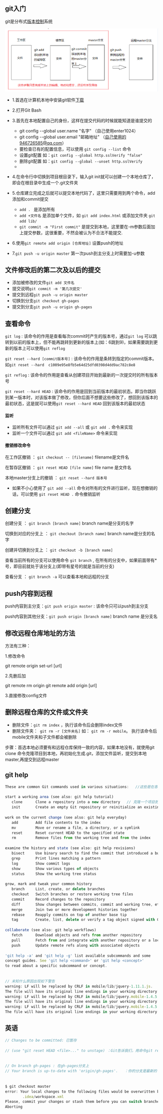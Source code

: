 ## git入门

git是分布式[版本控制](http://lib.csdn.net/base/28)系统

![git提交](.\images\git提交.png)

* 1.首选在计算机本地中安装git软件[下载](https://git-for-windows.github.io/)
* 2.打开Git Bash
* 3.首先在本地配置自己的身份，这样在提交代码的时候就能知道是谁提交的
  * git config --global user.name "名字"  （自己使用enter1024）
  * git config --global user.email "邮箱地址"  （自己使用的946726585@qq.com）
  * 要检查已有的配置信息，可以使用 `git config --list` 命令
  * 设置git配置  如：`git config --global http.sslVerify "false" `
  * 删除git配置  如：`git config --global --unset http.sslVerify` 
  * 

* 4.在命令行中切换到项目根目录下，输入git init就可以创建一个本地仓库了，即会在根目录中生成一个.git文件夹
* 5.仓库建立完成之后就可以提交本地代码了，这里只需要用到两个命令，add添加和commit提交
  * `add . ` 是添加所有
  * `add +文件名` 是添加单个文件，如 `git add index.html` 或添加文件夹 `git add lib/` 
  * `git commit -m "First commit"` 是提交到本地，这里要在-m参数后面加上提交参数，这很重要，不然会被认为不合法不能提交.
* 6.使用`git remote add origin [仓库地址]` 设置push的地址
* 7.`git push -u origin master` 第一次push到主分支上时需要加-u参数




## 文件修改后的第二次及以后的提交

- 添加被修改的文件`git add 文件名`
- 提交说明`git commit -m '第几次提交'`
- 提交到远程`git push -u origin master`
- 切换到分支`git checkout gh-pages `
- 提交到分支`git push -u origin gh-pages`





## 查看命令

`git log` : 该命令的作用是查看每次commit时产生的版本号，通过`git log` 可以跳转到以前的版本上，但不能再跳转到更新的版本上(如：6跳到9)，如果需要跳到更新的版本上可以使用`git reflog`

`git reset --hard [commit版本号]` : 该命令的作用是条转到指定的commit版本。如`git reset --hard  c1009e95e8fb5e64d25dfd0398d4dd9ac782c8e8`

`git reflog` : 该命令的作用是查看从创建项目开始到最新的一次提交时的所有版本号

`git reset --hard HEAD` : 该命令的作用是回到当前版本的最初状态。即当你跳跃到某一版本时，对该版本做了修改，但你后面不想要这些修改了，想回到该版本的最初状态，这是就可以使用`git reset --hard HEAD` 回到该版本的最初状态 



#### 监听

- 监听所有文件可以通过 `git add --all`  或 `git add .` 命令来实现
- 监听一个文件可以通过 `git add <fileName>` 命令来实现



#### 撤销修改命令

在工作区撤销 ： `git checkout -- [filename]` filename是文件名

在暂存区撤销 ： `git reset HEAD [file name]` file name 是文件名

本地master分支上的撤销 ： `git reset --hard 版本号`



- 如果不小心使用了 `git add --all`  命令对所有的文件进行监听，现在想撤销的话，可以使用
  `git reset HEAD .` 命令撤销监听







## 创建分支

创建分支 ： `git branch [branch name]`  branch name是分支的名字

切换到对应的分支上 ： `git checkout [branch name]`  branch name是分支的名字

创建并切换到分支上 ： `git checkout -b [branch name]`

查看当前所有的分支可以使用命令 `git branch` , 在所有的分支中，如果前面带有*号，即目前就处于该分支上(即带有星号的就是当前的分支)

查看分支 ： `git branch -a` 可以查看本地和远程的分支



## push内容到远程

push内容到主分支：`git push origin master` : 该命令只可以push到主分支

push内容到其他分支：`git push origin [branch name]`  branch name 是分支名



## 修改远程仓库地址的方法

方法有三种：

1.修改命令

git remote origin set-url [url]

2.先删后加

git remote rm origin
git remote add origin [url]

3.直接修改config文件



## 删除远程仓库的文件或文件夹

* 删除文件：`git rm index` ，执行该命令后会删除index文件
* 删除文件夹：` git rm -r [文件夹名]`  如： `git rm -r mobile`。 执行该命令后mobile文件夹和子文件都会被删除

步骤：首选本地必须要有和远程仓库保持一致的内容，如果本地没有，就使用git clone 命令克隆项目到本地，再初始化生成.git，添加文件监听，提交到本地master,再提交到远程master



## git help

```javascript
These are common Git commands used in various situations:	//这些是在各种情况下使用的通用Git命令:

start a working area (see also: git help tutorial)
   clone      Clone a repository into a new directory	// 克隆一个项目到本地
   init       Create an empty Git repository or reinitialize an existing one

work on the current change (see also: git help everyday)
   add        Add file contents to the index
   mv         Move or rename a file, a directory, or a symlink
   reset      Reset current HEAD to the specified state
   rm         Remove files from the working tree and from the index

examine the history and state (see also: git help revisions)
   bisect     Use binary search to find the commit that introduced a bug
   grep       Print lines matching a pattern
   log        Show commit logs
   show       Show various types of objects
   status     Show the working tree status

grow, mark and tweak your common history
   branch     List, create, or delete branches
   checkout   Switch branches or restore working tree files
   commit     Record changes to the repository
   diff       Show changes between commits, commit and working tree, etc
   merge      Join two or more development histories together
   rebase     Reapply commits on top of another base tip
   tag        Create, list, delete or verify a tag object signed with GPG

collaborate (see also: git help workflows)
   fetch      Download objects and refs from another repository
   pull       Fetch from and integrate with another repository or a local branch
   push       Update remote refs along with associated objects

'git help -a' and 'git help -g' list available subcommands and some
concept guides. See 'git help <command>' or 'git help <concept>'
to read about a specific subcommand or concept.


// 未知什么原因出现如下警告
warning: LF will be replaced by CRLF in mobile/lib/jquery-1.11.1.js.
The file will have its original line endings in your working directory.
warning: LF will be replaced by CRLF in mobile/lib/jquery.mobile-1.4.5.css.
The file will have its original line endings in your working directory.
warning: LF will be replaced by CRLF in mobile/lib/jquery.mobile-1.4.5.js.
The file will have its original line endings in your working directory.
```




## 英语

```javascript
// Changes to be committed: 已暂存

// (use "git reset HEAD <file>..." to unstage) ：Git告诉我们，用命令git reset HEAD file可以把暂存区的修改撤销掉（unstage），重新放回工作区：


// On branch gh-pages : 在gh-pages分支上
// Your branch is up-to-date with 'origin/gh-pages'.   ：你的分支是最新的


$ git checkout master
error: Your local changes to the following files would be overwritten by checkout:
        .idea/workspace.xml
Please, commit your changes or stash them before you can switch branches.
Aborting

```

